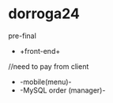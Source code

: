 # dorroga24
pre-final

+ +front-end+

//need to pay from client
- -mobile(menu)-
- -MySQL order (manager)-
